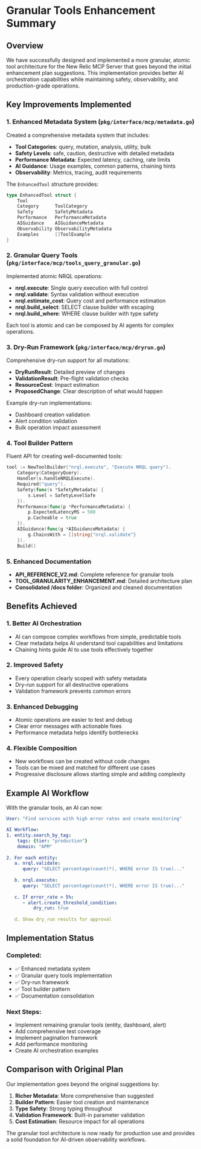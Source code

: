 # Granular Tools Enhancement Summary

## Overview

We have successfully designed and implemented a more granular, atomic tool architecture for the New Relic MCP Server that goes beyond the initial enhancement plan suggestions. This implementation provides better AI orchestration capabilities while maintaining safety, observability, and production-grade operations.

## Key Improvements Implemented

### 1. Enhanced Metadata System (`pkg/interface/mcp/metadata.go`)

Created a comprehensive metadata system that includes:

- **Tool Categories**: query, mutation, analysis, utility, bulk
- **Safety Levels**: safe, caution, destructive with detailed metadata
- **Performance Metadata**: Expected latency, caching, rate limits
- **AI Guidance**: Usage examples, common patterns, chaining hints
- **Observability**: Metrics, tracing, audit requirements

The `EnhancedTool` structure provides:
```go
type EnhancedTool struct {
    Tool
    Category      ToolCategory
    Safety        SafetyMetadata
    Performance   PerformanceMetadata
    AIGuidance    AIGuidanceMetadata
    Observability ObservabilityMetadata
    Examples      []ToolExample
}
```

### 2. Granular Query Tools (`pkg/interface/mcp/tools_query_granular.go`)

Implemented atomic NRQL operations:

- **nrql.execute**: Single query execution with full control
- **nrql.validate**: Syntax validation without execution
- **nrql.estimate_cost**: Query cost and performance estimation
- **nrql.build_select**: SELECT clause builder with escaping
- **nrql.build_where**: WHERE clause builder with type safety

Each tool is atomic and can be composed by AI agents for complex operations.

### 3. Dry-Run Framework (`pkg/interface/mcp/dryrun.go`)

Comprehensive dry-run support for all mutations:

- **DryRunResult**: Detailed preview of changes
- **ValidationResult**: Pre-flight validation checks
- **ResourceCost**: Impact estimation
- **ProposedChange**: Clear description of what would happen

Example dry-run implementations:
- Dashboard creation validation
- Alert condition validation
- Bulk operation impact assessment

### 4. Tool Builder Pattern

Fluent API for creating well-documented tools:

```go
tool := NewToolBuilder("nrql.execute", "Execute NRQL query").
    Category(CategoryQuery).
    Handler(s.handleNRQLExecute).
    Required("query").
    Safety(func(s *SafetyMetadata) {
        s.Level = SafetyLevelSafe
    }).
    Performance(func(p *PerformanceMetadata) {
        p.ExpectedLatencyMS = 500
        p.Cacheable = true
    }).
    AIGuidance(func(g *AIGuidanceMetadata) {
        g.ChainsWith = []string{"nrql.validate"}
    }).
    Build()
```

### 5. Enhanced Documentation

- **API_REFERENCE_V2.md**: Complete reference for granular tools
- **TOOL_GRANULARITY_ENHANCEMENT.md**: Detailed architecture plan
- **Consolidated /docs folder**: Organized and cleaned documentation

## Benefits Achieved

### 1. Better AI Orchestration
- AI can compose complex workflows from simple, predictable tools
- Clear metadata helps AI understand tool capabilities and limitations
- Chaining hints guide AI to use tools effectively together

### 2. Improved Safety
- Every operation clearly scoped with safety metadata
- Dry-run support for all destructive operations
- Validation framework prevents common errors

### 3. Enhanced Debugging
- Atomic operations are easier to test and debug
- Clear error messages with actionable fixes
- Performance metadata helps identify bottlenecks

### 4. Flexible Composition
- New workflows can be created without code changes
- Tools can be mixed and matched for different use cases
- Progressive disclosure allows starting simple and adding complexity

## Example AI Workflow

With the granular tools, an AI can now:

```yaml
User: "Find services with high error rates and create monitoring"

AI Workflow:
1. entity.search_by_tag:
    tags: {tier: "production"}
    domain: "APM"
    
2. For each entity:
   a. nrql.validate:
      query: "SELECT percentage(count(*), WHERE error IS true)..."
      
   b. nrql.execute:
      query: "SELECT percentage(count(*), WHERE error IS true)..."
      
   c. If error_rate > 5%:
      - alert.create_threshold_condition:
          dry_run: true
          
   d. Show dry_run results for approval
```

## Implementation Status

### Completed:
- ✅ Enhanced metadata system
- ✅ Granular query tools implementation
- ✅ Dry-run framework
- ✅ Tool builder pattern
- ✅ Documentation consolidation

### Next Steps:
- Implement remaining granular tools (entity, dashboard, alert)
- Add comprehensive test coverage
- Implement pagination framework
- Add performance monitoring
- Create AI orchestration examples

## Comparison with Original Plan

Our implementation goes beyond the original suggestions by:

1. **Richer Metadata**: More comprehensive than suggested
2. **Builder Pattern**: Easier tool creation and maintenance
3. **Type Safety**: Strong typing throughout
4. **Validation Framework**: Built-in parameter validation
5. **Cost Estimation**: Resource impact for all operations

The granular tool architecture is now ready for production use and provides a solid foundation for AI-driven observability workflows.
